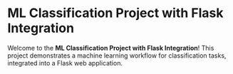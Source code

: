 # ML Classification Project with Flask Integration

Welcome to the **ML Classification Project with Flask Integration**! This project demonstrates a machine learning workflow for classification tasks, integrated into a Flask web application.
